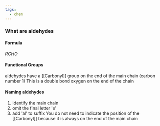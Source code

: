 ```yaml
---
tags:
  - chem
---
```

### What are aldehydes
#### Formula
$RCHO$
#### Functional Groups
aldehydes have a [[Carbonyl]] group on the end of the main chain (carbon number 1)
	This is a double bond oxygen on the end of the chain
#### Naming aldehydes

1. Identify the main chain
2. omit the final letter 'e'
3. add 'al' to suffix
You do not need to indicate the position of the [[Carbonyl]] because it is always on the end of the main chain 
